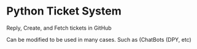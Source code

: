 # Python Ticket System
Reply, Create, and Fetch tickets in GitHub


Can be modified to be used in many cases.
Such as (ChatBots (DPY, etc) 
